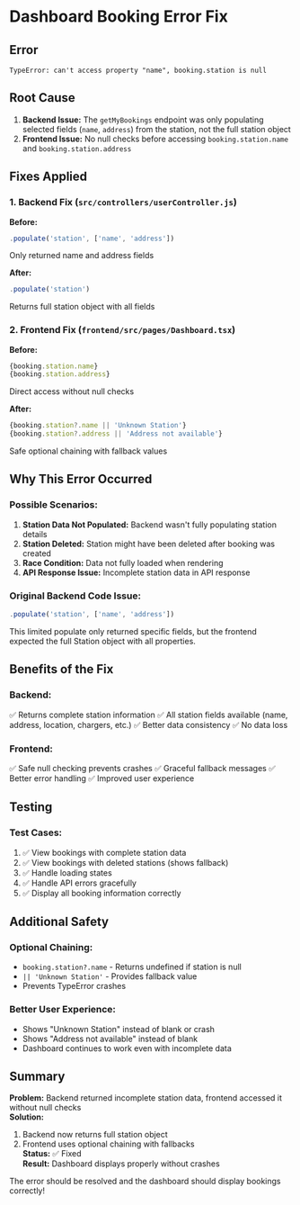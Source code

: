 # Dashboard Booking Error Fix

## Error
```
TypeError: can't access property "name", booking.station is null
```

## Root Cause
1. **Backend Issue:** The `getMyBookings` endpoint was only populating selected fields (`name`, `address`) from the station, not the full station object
2. **Frontend Issue:** No null checks before accessing `booking.station.name` and `booking.station.address`

## Fixes Applied

### 1. Backend Fix (`src/controllers/userController.js`)
**Before:**
```javascript
.populate('station', ['name', 'address'])
```
Only returned name and address fields

**After:**
```javascript
.populate('station')
```
Returns full station object with all fields

### 2. Frontend Fix (`frontend/src/pages/Dashboard.tsx`)
**Before:**
```typescript
{booking.station.name}
{booking.station.address}
```
Direct access without null checks

**After:**
```typescript
{booking.station?.name || 'Unknown Station'}
{booking.station?.address || 'Address not available'}
```
Safe optional chaining with fallback values

## Why This Error Occurred

### Possible Scenarios:
1. **Station Data Not Populated:** Backend wasn't fully populating station details
2. **Station Deleted:** Station might have been deleted after booking was created
3. **Race Condition:** Data not fully loaded when rendering
4. **API Response Issue:** Incomplete station data in API response

### Original Backend Code Issue:
```javascript
.populate('station', ['name', 'address'])
```
This limited populate only returned specific fields, but the frontend expected the full Station object with all properties.

## Benefits of the Fix

### Backend:
✅ Returns complete station information
✅ All station fields available (name, address, location, chargers, etc.)
✅ Better data consistency
✅ No data loss

### Frontend:
✅ Safe null checking prevents crashes
✅ Graceful fallback messages
✅ Better error handling
✅ Improved user experience

## Testing

### Test Cases:
1. ✅ View bookings with complete station data
2. ✅ View bookings with deleted stations (shows fallback)
3. ✅ Handle loading states
4. ✅ Handle API errors gracefully
5. ✅ Display all booking information correctly

## Additional Safety

### Optional Chaining:
- `booking.station?.name` - Returns undefined if station is null
- `|| 'Unknown Station'` - Provides fallback value
- Prevents TypeError crashes

### Better User Experience:
- Shows "Unknown Station" instead of blank or crash
- Shows "Address not available" instead of blank
- Dashboard continues to work even with incomplete data

## Summary

**Problem:** Backend returned incomplete station data, frontend accessed it without null checks  
**Solution:** 
1. Backend now returns full station object
2. Frontend uses optional chaining with fallbacks  
**Status:** ✅ Fixed  
**Result:** Dashboard displays properly without crashes

The error should be resolved and the dashboard should display bookings correctly!
